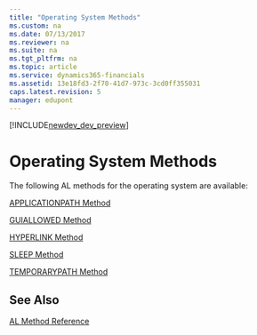 ```yaml
---
title: "Operating System Methods"
ms.custom: na
ms.date: 07/13/2017
ms.reviewer: na
ms.suite: na
ms.tgt_pltfrm: na
ms.topic: article
ms.service: dynamics365-financials
ms.assetid: 13e18fd3-2f70-41d7-973c-3cd0ff355031
caps.latest.revision: 5
manager: edupont
---
```


[!INCLUDE[newdev_dev_preview](../includes/newdev_dev_preview.md)]

# Operating System Methods
The following AL methods for the operating system are available:  
  
[APPLICATIONPATH Method](devenv-APPLICATIONPATH-Method.md)  
  
[GUIALLOWED Method](devenv-GUIALLOWED-Method.md)  
  
[HYPERLINK Method](devenv-HYPERLINK-Method.md)  
  
[SLEEP Method](devenv-SLEEP-Method.md)  
  
[TEMPORARYPATH Method](devenv-TEMPORARYPATH-Method.md)

## See Also
[AL Method Reference](devenv-al-method-reference.md)  